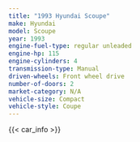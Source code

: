 ```yaml
---
title: "1993 Hyundai Scoupe"
make: Hyundai
model: Scoupe
year: 1993
engine-fuel-type: regular unleaded
engine-hp: 115
engine-cylinders: 4
transmission-type: Manual
driven-wheels: Front wheel drive
number-of-doors: 2
market-category: N/A
vehicle-size: Compact
vehicle-style: Coupe
---
```


{{< car_info >}}
